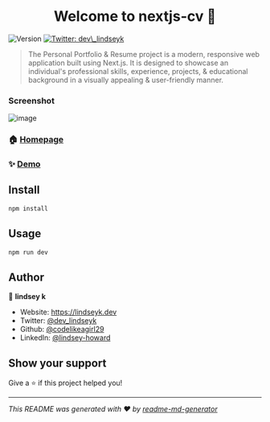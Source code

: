 <h1 align="center">Welcome to nextjs-cv 👋</h1>
<p>
  <img alt="Version" src="https://img.shields.io/badge/version-1.0.0-blue.svg?cacheSeconds=2592000" />
  <a href="https://twitter.com/dev\_lindseyk" target="_blank">
    <img alt="Twitter: dev\_lindseyk" src="https://img.shields.io/twitter/follow/dev\_lindseyk.svg?style=social" />
  </a>
</p>

> The Personal Portfolio & Resume project is a modern, responsive web application built using Next.js. It is designed to showcase an individual's professional skills, experience, projects, & educational background in a visually appealing & user-friendly manner.

### Screenshot

![image](https://res.cloudinary.com/codelikeagirl29/image/upload/v1718235290/Personal-Resume-vCard-Nextjs-Template_o4hd4q.png)

### 🏠 [Homepage](https://github.com/CodeLikeAGirl29/nextjs-cv)

### ✨ [Demo](https://my-nextjs-cv.vercel.app/)

## Install

```sh
npm install
```

## Usage

```sh
npm run dev
```

## Author

👤 **lindsey k**

* Website: 	https://lindseyk.dev
* Twitter: [@dev\_lindseyk](https://twitter.com/dev\_lindseyk)
* Github: [@codelikeagirl29](https://github.com/codelikeagirl29)
* LinkedIn: [@lindsey-howard](https://linkedin.com/in/lindsey-howard)

## Show your support

Give a ⭐️ if this project helped you!

***
_This README was generated with ❤️ by [readme-md-generator](https://github.com/kefranabg/readme-md-generator)_
